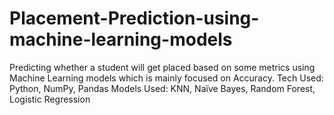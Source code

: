 # Placement-Prediction-using-machine-learning-models
Predicting whether a student will get placed based on some metrics using Machine Learning models which is mainly focused on Accuracy. 
Tech Used: Python, NumPy, Pandas Models Used: KNN, Naïve Bayes, Random Forest, Logistic Regression
